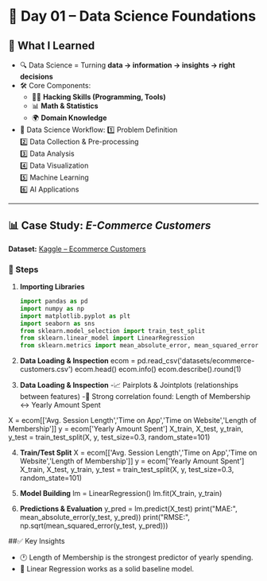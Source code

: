# 📅 Day 01 – Data Science Foundations

## 🧠 What I Learned
- 🔍 Data Science = Turning **data → information → insights → right decisions**  
- 🛠️ Core Components:
  - 👨‍💻 **Hacking Skills (Programming, Tools)**
  - 📊 **Math & Statistics**
  - 🌍 **Domain Knowledge**
- 🔄 Data Science Workflow:
  1️⃣ Problem Definition  
  2️⃣ Data Collection & Pre-processing  
  3️⃣ Data Analysis  
  4️⃣ Data Visualization  
  5️⃣ Machine Learning  
  6️⃣ AI Applications  

---

## 📊 Case Study: *E-Commerce Customers*
**Dataset:** [Kaggle – Ecommerce Customers](https://www.kaggle.com/srolka/ecommerce-customers)  

### 🔧 Steps
1. **Importing Libraries**
   ```python
   import pandas as pd
   import numpy as np
   import matplotlib.pyplot as plt
   import seaborn as sns
   from sklearn.model_selection import train_test_split
   from sklearn.linear_model import LinearRegression
   from sklearn.metrics import mean_absolute_error, mean_squared_error
   
2. **Data Loading & Inspection**
   ecom = pd.read_csv('datasets/ecommerce-customers.csv')
   ecom.head()
   ecom.info()
   ecom.describe().round(1)

3. **Data Loading & Inspection**
   -📈 Pairplots & Jointplots (relationships between features)
   -🔗 Strong correlation found: Length of Membership ↔ Yearly Amount Spent

  X = ecom[['Avg. Session Length','Time on App','Time on Website','Length of Membership']]
  y = ecom['Yearly Amount Spent']
  X_train, X_test, y_train, y_test = train_test_split(X, y, test_size=0.3, random_state=101)

4. **Train/Test Split**
   X = ecom[['Avg. Session Length','Time on App','Time on Website','Length of Membership']]
   y = ecom['Yearly Amount Spent']
   X_train, X_test, y_train, y_test = train_test_split(X, y, test_size=0.3, random_state=101)

5. **Model Building**
   lm = LinearRegression()
   lm.fit(X_train, y_train)

6. **Predictions & Evaluation**
   y_pred = lm.predict(X_test)
   print("MAE:", mean_absolute_error(y_test, y_pred))
   print("RMSE:", np.sqrt(mean_squared_error(y_test, y_pred)))


##✅ Key Insights
  - 🕐 Length of Membership is the strongest predictor of yearly spending.
  - 🤖 Linear Regression works as a solid baseline model.
